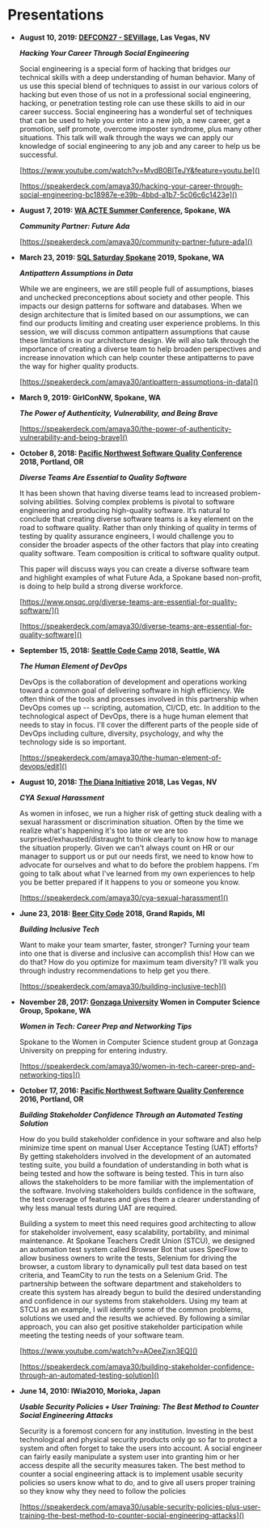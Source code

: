 # Presentations #

* **August 10, 2019: [DEFCON27 - SEVillage](https://www.social-engineer.org/sevillage-def-con/), Las Vegas, NV**

	***Hacking Your Career Through Social Engineering***

	Social engineering is a special form of hacking that bridges our technical skills with a deep understanding of human behavior. Many of us use this special blend of techniques to assist in our various colors of hacking but even those of us not in a professional social engineering, hacking, or penetration testing role can use these skills to aid in our career success. Social engineering has a wonderful set of techniques that can be used to help you enter into a new job, a new career, get a promotion, self promote, overcome imposter syndrome, plus many other situations. This talk will walk through the ways we can apply our knowledge of social engineering to any job and any career to help us be successful.

	[https://www.youtube.com/watch?v=MvdB0BlTeJY&feature=youtu.be]()

	[https://speakerdeck.com/amaya30/hacking-your-career-through-social-engineering-bc18987e-e39b-4bbd-a1b7-5c06c6c1423e]()

* **August 7, 2019: [WA ACTE Summer Conference](https://www.acteonline.org/event/wa-acte-summer-conference-2019/), Spokane, WA**

	***Community Partner: Future Ada***

	[https://speakerdeck.com/amaya30/community-partner-future-ada]()

* **March 23, 2019: [SQL Saturday Spokane](https://www.sqlsaturday.com/822/eventhome.aspx) 2019, Spokane, WA**

	***Antipattern Assumptions in Data***

	While we are engineers, we are still people full of assumptions, biases and unchecked preconceptions about society and other people.  This impacts our design patterns for software and databases. When we design architecture that is limited based on our assumptions, we can find our products limiting and creating user experience problems.  In this session, we will discuss common antipattern assumptions that cause these limitations in our architecture design.  We will also talk through the importance of creating a diverse team to help broaden perspectives and increase innovation which can help counter these antipatterns to pave the way for higher quality products.

	[https://speakerdeck.com/amaya30/antipattern-assumptions-in-data]()

* **March 9, 2019: GirlConNW, Spokane, WA**

	***The Power of Authenticity, Vulnerability, and Being Brave***

	[https://speakerdeck.com/amaya30/the-power-of-authenticity-vulnerability-and-being-brave]()

* **October 8, 2018: [Pacific Northwest Software Quality Conference](https://www.pnsqc.org) 2018, Portland, OR**

	***Diverse Teams Are Essential to Quality Software***

	It has been shown that having diverse teams lead to increased problem-solving abilities. Solving complex problems is pivotal to software engineering and producing high-quality software. It’s natural to conclude that creating diverse software teams is a key element on the road to software quality. Rather than only thinking of quality in terms of testing by quality assurance engineers, I would challenge you to consider the broader aspects of the other factors that play into creating quality software. Team composition is critical to software quality output.

	This paper will discuss ways you can create a diverse software team and highlight examples of what Future Ada, a Spokane based non-profit, is doing to help build a strong diverse workforce.

	[https://www.pnsqc.org/diverse-teams-are-essential-for-quality-software/]()

	[https://speakerdeck.com/amaya30/diverse-teams-are-essential-for-quality-software]()

* **September 15, 2018: [Seattle Code Camp](https://seattle.codecamp.us/) 2018, Seattle, WA**

	***The Human Element of DevOps***

	DevOps is the collaboration of development and operations working toward a common goal of delivering software in high efficiency. We often think of the tools and processes involved in this partnership when DevOps comes up -- scripting, automation, CI/CD, etc. In addition to the technological aspect of DevOps, there is a huge human element that needs to stay in focus. I'll cover the different parts of the people side of DevOps including culture, diversity, psychology, and why the technology side is so important.

	[https://speakerdeck.com/amaya30/the-human-element-of-devops/edit]()

* **August 10, 2018: [The Diana Initiative](https://www.dianainitiative.org/) 2018, Las Vegas, NV**

	***CYA Sexual Harassment***
	
	As women in infosec, we run a higher risk of getting stuck dealing with a sexual harassment or discrimination situation. Often by the time we realize what's happening it's too late or we are too surprised/exhausted/distraught to think clearly to know how to manage the situation properly. Given we can't always count on HR or our manager to support us or put our needs first, we need to know how to advocate for ourselves and what to do before the problem happens. I'm going to talk about what I've learned from my own experiences to help you be better prepared if it happens to you or someone you know.

	[https://speakerdeck.com/amaya30/cya-sexual-harassment]()

* **June 23, 2018: [Beer City Code](https://beercitycode.com/) 2018, Grand Rapids, MI**

	***Building Inclusive Tech***

	Want to make your team smarter, faster, stronger? Turning your team into one that is diverse and inclusive can accomplish this! How can we do that? How do you optimize for maximum team diversity? I’ll walk you through industry recommendations to help get you there.

	[https://speakerdeck.com/amaya30/building-inclusive-tech]()

* **November 28, 2017: [Gonzaga University](https://www.gonzaga.edu/) Women in Computer Science Group, Spokane, WA**

	***Women in Tech: Career Prep and Networking Tips***

	Spokane to the Women in Computer Science student group at Gonzaga University on prepping for entering industry.

	[https://speakerdeck.com/amaya30/women-in-tech-career-prep-and-networking-tips]()

* **October 17, 2016: [Pacific Northwest Software Quality Conference](https://www.pnsqc.org/) 2016, Portland, OR**

	***Building Stakeholder Confidence Through an Automated Testing Solution***

	How do you build stakeholder confidence in your software and also help minimize time spent on manual
	User Acceptance Testing (UAT) efforts? By getting stakeholders involved in the development of an
	automated testing suite, you build a foundation of understanding in both what is being tested and how the
	software is being tested. This in turn also allows the stakeholders to be more familiar with the
	implementation of the software. Involving stakeholders builds confidence in the software, the test
	coverage of features and gives them a clearer understanding of why less manual tests during UAT are
	required.

	Building a system to meet this need requires good architecting to allow for stakeholder involvement, easy
	scalability, portability, and minimal maintenance. At Spokane Teachers Credit Union (STCU), we
	designed an automation test system called Browser Bot that uses SpecFlow to allow business owners to
	write the tests, Selenium for driving the browser, a custom library to dynamically pull test data based on
	test criteria, and TeamCity to run the tests on a Selenium Grid. The partnership between the software
	department and stakeholders to create this system has already begun to build the desired understanding
	and confidence in our systems from stakeholders. Using my team at STCU as an example, I will identify
	some of the common problems, solutions we used and the results we achieved. By following a similar
	approach, you can also get positive stakeholder participation while meeting the testing needs of your
	software team.

	[https://www.youtube.com/watch?v=AOeeZjxn3EQ]()

	[https://speakerdeck.com/amaya30/building-stakeholder-confidence-through-an-automated-testing-solution]()

* **June 14, 2010: IWia2010, Morioka, Japan**

	***Usable Security Policies + User Training: The Best Method to Counter Social Engineering Attacks***

	Security is a foremost concern for any institution. Investing in the best technological and physical security products only go so far to protect a system and often forget to take the users into account. A social engineer can fairly easily manipulate a system user into granting him or her access despite all the security measures taken. The best method to counter a social engineering attack is to implement usable security policies so users know what to do, and to give all users proper training so they know why they need to follow the policies

	[https://speakerdeck.com/amaya30/usable-security-policies-plus-user-training-the-best-method-to-counter-social-engineering-attacks]()
